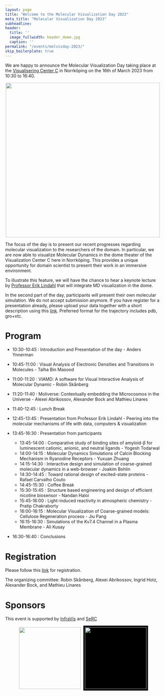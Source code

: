 ```yaml
---
layout: page
title: "Welcome to the Molecular Visualization Day 2023"
meta_title: "Molecular Visualization Day 2023"
subheadline: 
header:
  title: ''
  image_fullwidth: header_dome.jpg
  caption: ''
permalink: "/events/molvisday-2023/"
skip_boilerplate: true
---
```


We are happy to announce the Molecular Visualization Day taking place at the [Visualisering Center C](https://visualiseringscenter.se/en) in Norrköping on the 16th of March 2023 from 10:30 to 16:40.


<center><img src="https://user-images.githubusercontent.com/38646069/213687592-a275fa4f-9107-4685-a663-fe602ddf6d9b.jpg"  width="500"></center>

The focus of the day is to present our recent progresses regarding molecular visualization to the researchers of the domain. In particular, we are now able to visualize Molecular Dynamics in the dome theater of the Visualization Center C here in Norrköping. This provides a unique opportunity for domain scientist to present their work in an immersive environment. 
  
To illustrate this feature, we will have the chance to hear a keynote lecture by [Professor Erik Lindahl](https://www.scilifelab.se/researchers/erik-lindahl/) that will integrate MD visualization in the dome.
  
In the second part of the day, participants will present their own molecular simulation. We do not accept submission anymore. If you have register for a presentation already, please upload your data together with a short description using this [link](https://liuonline-my.sharepoint.com/:f:/g/personal/matli20_liu_se/EoYd5aqirrxDmfwsKZZ9sg8BMB6RoZPyj0RGUd7SGcK8EQ). Preferred format for the trajectory includes pdb, gro+xtc. 
 
# Program
  * 10:30-10:45 : Introduction and Presentation of the day - Anders Ynnerman
  * 10:45-11:00 : Visual Analysis of Electronic Densities and Transitions in Molecules - Talha Bin Masood
  * 11:00-11:20 : VIAMD: A software for Visual Interactive Analysis of Molecular Dynamic - Robin Skånberg
  * 11:20-11:40 : Moliverse: Contextually embedding the Microcosmos in the Universe - Alexei Abrikossov, Alexander Bock and Mathieu Linares
  
  * 11:40-12:45 : Lunch Break
  
  * 12:45-13:45 : Presentation from Professor Erik Lindahl - Peering into the molecular mechanisms of life with data, computers & visualization
  * 13:45-16:30 : Presentation from participants
    * 13:45-14:00 : Comparative study of binding sites of amyloid-β for luminescent cationic, anionic, and neutral ligands - Yogesh Todarwal
    * 14:00-14:15 : Molecular Dynamics Simulations of Calcin Blocking Mechanism in Ryanodine Receptors - Yuxuan Zhuang
    * 14:15-14:30 : Interactive design and simulation of coarse-grained molecular dynamics in a web-browser - Joakim Bohlin 
    * 14:30-14:45 : Toward rational design of excited-state proteins - Rafael Carvalho Couto
    * 14:45-15:30 : Coffee Break
    * 15:30-15:45 : Structure based engineering and design of efficient nicotine biosensor - Nandan Haloi 
    * 15:45-16:00 : Light-induced reactivity in atmospheric chemistry - Pratip Chakraborty 
    * 16:00-16:15 : Molecular Visualization of Coarse-grained models: Cellulose Regeneration process - Jiu Pang 
    * 16:15-16:30 : Simulations of the Kv7.4 Channel in a Plasma Membrane - Ali Kusay 
  * 16:30-16:40 : Conclusions

# Registration
Please follow this [link](https://forms.gle/2KqNizfB1LGNxtx97) for registration.
  
The organizing committee: Robin Skånberg, Alexei Abrikossov, Ingrid Hotz, Alexander Bock, and Mathieu Linares 

# Sponsors
This event is supported by [InfraVis](https://infravis.se/) and [SeRC](https://e-science.se/)

<div align="center">
  <span ><img src="https://i0.wp.com/infravis.se/wp-content/uploads/2022/05/logo-Infravis-2048-300x130-1.jpeg" width="200" style="padding: 5px;"> </span>
  <span ><img src="https://e-science.se/wp-content/uploads/2017/10/serc_logo_lores.png" width="200" style="background-color: black; padding: 5px;" > </span>
</div>


<div style="margin-bottom: 10rem;"></div>
